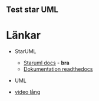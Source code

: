 ## Test star UML

# Länkar
* StarUML
   * [Staruml docs](https://docs.staruml.io/) - **bra**
   * [Dokumentation readthedocs](https://staruml.readthedocs.io/en/latest/index.html)
   
* UML
 * [video lång](https://www.youtube.com/watch?v=WnMQ8HlmeXc)
